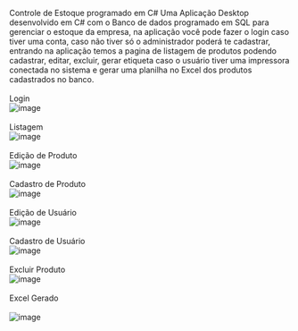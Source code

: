 Controle de Estoque programado em C#
Uma Aplicação Desktop desenvolvido em C# com o Banco de dados programado em SQL para gerenciar o estoque da empresa, na aplicação você pode fazer o login caso tiver uma conta, caso não tiver só o administrador poderá te cadastrar, entrando na aplicação temos a pagina de listagem de produtos podendo cadastrar, editar, excluir, gerar etiqueta caso o usuário tiver uma impressora conectada no sistema e gerar uma planilha no Excel dos produtos cadastrados no banco.
<br><br>
Login<br>
![image](https://github.com/alimoahmed/Controle-de-Estoque/assets/85517447/76eed9f2-8c91-43cc-b398-ddfac347a741)<br><br>
Listagem<br>
![image](https://github.com/alimoahmed/Controle-de-Estoque/assets/85517447/bdebe601-e5be-4ec8-b43d-5aeeca1ac0a8)<br><br>
Edição de Produto<br>
![image](https://github.com/alimoahmed/Controle-de-Estoque/assets/85517447/268988a4-cc4a-4bf9-89cc-701e88fe76d7)<br><br>
Cadastro de Produto<br>
![image](https://github.com/alimoahmed/Controle-de-Estoque/assets/85517447/555a8719-8cb3-4caa-9ca5-e67f421eabf6)<br><br>
Edição de Usuário<br>
![image](https://github.com/alimoahmed/Controle-de-Estoque/assets/85517447/3b202a84-d241-443b-a08f-ebd60eb16cf7)<br><br>
Cadastro de Usuário<br>
![image](https://github.com/alimoahmed/Controle-de-Estoque/assets/85517447/cc9bbb43-035b-4fc7-9002-d92288d74d54)<br><br>
Excluir Produto<br>
![image](https://github.com/alimoahmed/Controle-de-Estoque/assets/85517447/976bc7cc-0031-4c8b-b210-6b2b182cc264)<br><br>
Excel Gerado<br><br>
![image](https://github.com/alimoahmed/Controle-de-Estoque/assets/85517447/240db87a-119a-4544-9070-7cc382a66cd2)<br><br>
